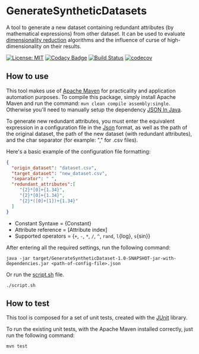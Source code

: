 # GenerateSyntheticDatasets
A tool to generate a new dataset containing redundant attributes (by mathematical expressions) from other dataset. It can be used to evaluate [dimensionality reduction](https://en.wikipedia.org/wiki/Dimensionality_reduction) algorithms and the influence of curse of high-dimensionality on their results.

[![License: MIT](https://img.shields.io/badge/License-MIT-green.svg)](LICENSE.md)
[![Codacy Badge](https://api.codacy.com/project/badge/Grade/832b77c7785745ebb60ca538cabc0640)](https://www.codacy.com/app/jadsonjjmo/GenerateSyntheticDatasets?utm_source=github.com&amp;utm_medium=referral&amp;utm_content=jadsonjjmo/GenerateSyntheticDatasets&amp;utm_campaign=Badge_Grade)
[![Build Status](https://travis-ci.com/jadsonjjmo/GenerateSyntheticDatasets.svg?branch=master)](https://travis-ci.com/jadsonjjmo/GenerateSyntheticDatasets)
[![codecov](https://codecov.io/gh/jadsonjjmo/GenerateSyntheticDatasets/branch/master/graph/badge.svg)](https://codecov.io/gh/jadsonjjmo/GenerateSyntheticDatasets)

## How to use

This tool makes use of [Apache Maven](https://maven.apache.org) for practicality and application automation purposes.
To compile this package, simply install Apache Maven and run the command: `mvn clean compile assembly:single`.
Otherwise you'll need to manually setup the dependency [JSON In Java](https://mvnrepository.com/artifact/org.json/json).

To generate new redundant attributes, you must enter the equivalent expression in a configuration file in the [Json](https://pt.wikipedia.org/wiki/JSON) format, 
as well as the path of the original dataset, the path of the new dataset (with redundant attributes), and the char separator (for example: "," for .csv files).


Here's a basic example of the configuration file formatting:

```Json
{
  "origin_dataset": "dataset.csv",
  "target_dataset": "new_dataset.csv",
  "separator": " ",
  "redundant_attributes":[
     "{2}*[0]+{1.34}",
     "{2}*[0]+{1.34}",
     "{2}*([0]+[1])+{1.34}"
  ]
}
```

- Constant Syntaxe = {Constant}
- Attribute reference = [Attribute index]
- Supported operators = {`+`, `-`, `*`, `/`, `^`, `rand`, `l`{log}, `s`{sin}}


After entering all the required settings, run the following command:

`java -jar target/GenerateSyntheticDataset-1.0-SNAPSHOT-jar-with-dependencies.jar <path-of-config-file>.json`

Or run the [script.sh](/script.sh) file.

```shell
./script.sh
```

## How to test

This tool is composed for a set of unit tests, created with the [JUnit](https://pt.wikipedia.org/wiki/JUnit) library.

To run the existing unit tests, with the Apache Maven installed correctly, just run the following command:

```shell
mvn test
```
